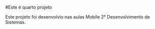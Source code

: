 #Este é quarto projeto

Este projeto foi desenvolvio nas aulas Mobile 2° Desenvolvimento de Sistemas.